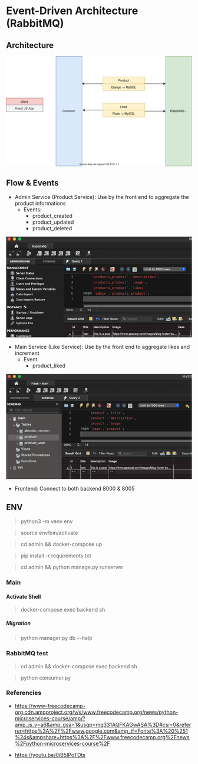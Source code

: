 # Event-Driven Architecture (RabbitMQ)

## Architecture

![Diagram](Diagram.drawio.svg)

## Flow & Events
- Admin Service (Product Service): Use by the front end to aggregate the product informations
    - Events:
        - product_created
        - product_updated
        - product_deleted

![preview](admin_service.png)

- Main Service (Like Service): Use by the front end to aggregate likes and increment
    - Event:
        - product_liked

![preview](main_service.png)

- Frontend: Connect to both backend 8000 & 8005


## ENV
> python3 -m venv env

> source env/bin/activate

> cd admin && docker-compose up 

> pip install -r requirements.txt

> cd admin && python manage.py runserver


### Main

#### Activate Shell

> docker-compose exec backend sh

##### Migration
> python manager.py db --help


### RabbitMQ test

> cd admin && docker-compose exec backend sh

> python consumer.py

### Referencies
- https://www-freecodecamp-org.cdn.ampproject.org/v/s/www.freecodecamp.org/news/python-microservices-course/amp/?amp_js_v=a6&amp_gsa=1&usqp=mq331AQFKAGwASA%3D#csi=0&referrer=https%3A%2F%2Fwww.google.com&amp_tf=Fonte%3A%20%251%24s&ampshare=https%3A%2F%2Fwww.freecodecamp.org%2Fnews%2Fpython-microservices-course%2F

- https://youtu.be/0iB5IPoTDts